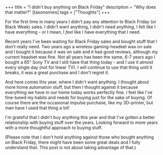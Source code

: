 +++
title = "I didn't buy anything on Black Friday"
description = "Why does that matter?"
[taxonomies]
tags = ["Thoughts"]
+++

For the first time in many years I didn't pay any attention to Black Friday (or
Black Week) sales. I didn't want anything, I didn't need anything, I felt like I
have everything - or I mean, I _feel_ like I have everything that I need.

Recent years I've been waiting for Black Friday sales and bought stuff that I
don't really need. Two years ago a wireless gaming-headset was on sale and I
bought it because it was on sale and it had good reviews, although my current
headset was fine. Not all years has been the same, 6-7 years ago I bought a 65"
Sony TV and I still have that thing today - and I use it almost every single day
(not for linear TV). I will continue to use that thing until it breaks, it was a
great purchase and I don't regret it.

And here comes this year, where I didn't want anything. I thought about more
home automation stuff, but then I thought against it because everything we have
in our home today works perfectly fine. I feel like I've fine-tuned my habits
and needs for buying just for the sake of buying. Of course there are the
occasional impulse purchase, like my 3D-printer, but man have I used that thing
a lot!

I'm grateful that I didn't buy anything this year and that I've gotten a better
relationship with buying stuff over the years. Looking forward to more years
with a more thoughtful approach to buying stuff.

(Please note that I don't hold anything against those who bought anything on
Black Friday, there might have been some great deals and I fully understand
that. This post is not about taking advantage of that.)
